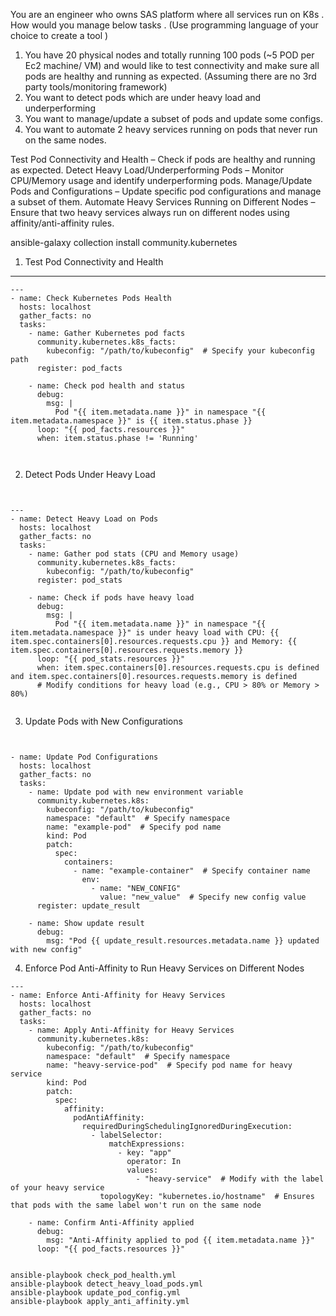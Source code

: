 
You are an engineer who owns SAS platform where all services run on K8s . How would  you manage below tasks . (Use programming language of your choice to create a tool )


1. You have 20 physical nodes and totally running 100 pods (~5 POD per  Ec2 machine/ VM) and would like to test connectivity and make sure all pods are healthy and running as expected. (Assuming there are no 3rd party tools/monitoring framework)
2. You want to detect  pods which are under heavy load and underperforming
3. You want to manage/update a subset of pods and update some configs.
4. You want to automate 2 heavy services running on pods that never run on the same nodes. 



Test Pod Connectivity and Health – Check if pods are healthy and running as expected.
Detect Heavy Load/Underperforming Pods – Monitor CPU/Memory usage and identify underperforming pods.
Manage/Update Pods and Configurations – Update specific pod configurations and manage a subset of them.
Automate Heavy Services Running on Different Nodes – Ensure that two heavy services always run on different nodes using affinity/anti-affinity rules.


ansible-galaxy collection install community.kubernetes


1. Test Pod Connectivity and Health
---------------------------------

```
---
- name: Check Kubernetes Pods Health
  hosts: localhost
  gather_facts: no
  tasks:
    - name: Gather Kubernetes pod facts
      community.kubernetes.k8s_facts:
        kubeconfig: "/path/to/kubeconfig"  # Specify your kubeconfig path
      register: pod_facts

    - name: Check pod health and status
      debug:
        msg: |
          Pod "{{ item.metadata.name }}" in namespace "{{ item.metadata.namespace }}" is {{ item.status.phase }}
      loop: "{{ pod_facts.resources }}"
      when: item.status.phase != 'Running'



```

2. Detect Pods Under Heavy Load

```


---
- name: Detect Heavy Load on Pods
  hosts: localhost
  gather_facts: no
  tasks:
    - name: Gather pod stats (CPU and Memory usage)
      community.kubernetes.k8s_facts:
        kubeconfig: "/path/to/kubeconfig"
      register: pod_stats

    - name: Check if pods have heavy load
      debug:
        msg: |
          Pod "{{ item.metadata.name }}" in namespace "{{ item.metadata.namespace }}" is under heavy load with CPU: {{ item.spec.containers[0].resources.requests.cpu }} and Memory: {{ item.spec.containers[0].resources.requests.memory }}
      loop: "{{ pod_stats.resources }}"
      when: item.spec.containers[0].resources.requests.cpu is defined and item.spec.containers[0].resources.requests.memory is defined
      # Modify conditions for heavy load (e.g., CPU > 80% or Memory > 80%)


```

3. Update Pods with New Configurations

```


- name: Update Pod Configurations
  hosts: localhost
  gather_facts: no
  tasks:
    - name: Update pod with new environment variable
      community.kubernetes.k8s:
        kubeconfig: "/path/to/kubeconfig"
        namespace: "default"  # Specify namespace
        name: "example-pod"  # Specify pod name
        kind: Pod
        patch:
          spec:
            containers:
              - name: "example-container"  # Specify container name
                env:
                  - name: "NEW_CONFIG"
                    value: "new_value"  # Specify new config value
      register: update_result

    - name: Show update result
      debug:
        msg: "Pod {{ update_result.resources.metadata.name }} updated with new config"

```


   
4. Enforce Pod Anti-Affinity to Run Heavy Services on Different Nodes

```
---
- name: Enforce Anti-Affinity for Heavy Services
  hosts: localhost
  gather_facts: no
  tasks:
    - name: Apply Anti-Affinity for Heavy Services
      community.kubernetes.k8s:
        kubeconfig: "/path/to/kubeconfig"
        namespace: "default"  # Specify namespace
        name: "heavy-service-pod"  # Specify pod name for heavy service
        kind: Pod
        patch:
          spec:
            affinity:
              podAntiAffinity:
                requiredDuringSchedulingIgnoredDuringExecution:
                  - labelSelector:
                      matchExpressions:
                        - key: "app"
                          operator: In
                          values:
                            - "heavy-service"  # Modify with the label of your heavy service
                    topologyKey: "kubernetes.io/hostname"  # Ensures that pods with the same label won't run on the same node

    - name: Confirm Anti-Affinity applied
      debug:
        msg: "Anti-Affinity applied to pod {{ item.metadata.name }}"
      loop: "{{ pod_facts.resources }}"

```

```

ansible-playbook check_pod_health.yml
ansible-playbook detect_heavy_load_pods.yml
ansible-playbook update_pod_config.yml
ansible-playbook apply_anti_affinity.yml

```

















